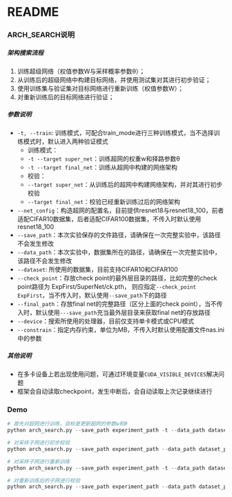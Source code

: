 # README

### ARCH_SEARCH说明

##### 架构搜索流程

1. 训练超级网络（权值参数W与采样概率参数θ）；
2. 从训练后的超级网络中构建目标网络，并使用测试集对其进行初步验证；
3. 使用训练集与验证集对目标网络进行重新训练（权值参数W）；
4. 对重新训练后的目标网络进行验证；

##### 参数说明

- ```-t, --train```: 训练模式，可配合train_mode进行三种训练模式，当不选择训练模式时，默认进入两种验证模式
  - 训练模式：
  - ```-t --target super_net```：训练超网的权重w和择路参数θ
  - ```-t --target final_net```：训练从超网中构建的网络架构
  - 校验：
  - ```--target super_net```：从训练后的超网中构建网络架构，并对其进行初步校验
  - ```--target final_net```：校验已经重新训练过后的网络架构
- ```--net_config```：构造超网的配置名，目前提供resnet18与resnet18_100，前者适配CIFAR10数据集，后者适配CIFAR100数据集，不传入时默认使用resnet18_100
- ```--save_path```：本次实验保存的文件路径，请确保在一次完整实验中，该路径不会发生修改
- ```--data_path```：本次实验中，数据集所在的路径，请确保在一次完整实验中，该路径不会发生修改
- ```--dataset```: 所使用的数据集，目前支持CIFAR10和CIFAR100
- ```--check_point```：存放check point的最外层目录的路径，比如完整的check point路径为 ExpFirst/SuperNet/ck.pth， 则应指定```--check_point ExpFirst```，当不传入时，默认使用```--save_path```下的路径
- ```--final_path```：存放final net的完整路径（区分上面的check point），当不传入时，默认使用```---save_path```充当最外层目录来获取final net的存放路径
- `--device`：搜索所使用的处理器，目前仅支持单卡模式或CPU模式
- `--constrain`：指定内存约束，单位为MB，不传入时默认使用配置文件nas.ini中的参数

##### 其他说明

- 在多卡设备上若出现使用问题，可通过环境变量`CUDA_VISIBLE_DEVICES`解决问题
- 框架会自动读取checkpoint，发生中断后，会自动读取上次记录继续进行

### Demo

```python
# 首先对超网进行训练，目标是更新超网的参数w和θ
python arch_search.py --save_path experiment_path -t --data_path dataset_path --dataset cifar100 --target super_net

# 对采样子网进行初步校验
python arch_search.py --save_path experiment_path --data_path dataset_path --dataset cifar100 --target super_net

# 对采样子网进行重新训练
python arch_search.py --save_path experiment_path -t --data_path dataset_path --dataset cifar100 --target final_net

# 对重新训练后的子网进行校验
python arch_search.py --save_path experiment_path --data_path dataset_path --dataset cifar100 --target final_net
```

